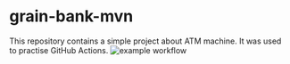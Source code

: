 # grain-bank-mvn
This repository contains a simple project about ATM machine. It was used to practise GitHub Actions.
![example workflow](https://github.com/<user>/<repo>/actions/workflows/<file>/badge.svg)
